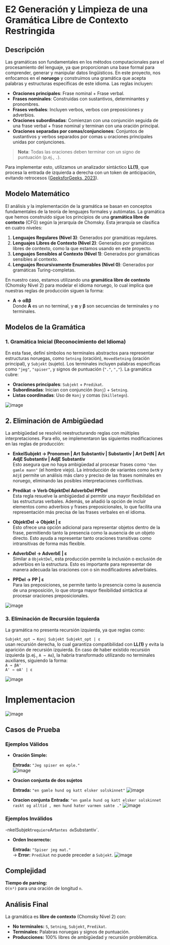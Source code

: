 # E2 Generación y Limpieza de una Gramática Libre de Contexto Restringida

## Descripción

Las gramáticas son fundamentales en los métodos computacionales para el procesamiento del lenguaje, ya que proporcionan una base formal para comprender, generar y manipular datos lingüísticos. En este proyecto, nos enfocamos en el **noruego** y construimos una gramática que acepta palabras y estructuras específicas de este idioma. Las reglas incluyen:

- **Oraciones principales**: Frase nominal + Frase verbal.
- **Frases nominales**: Construidas con sustantivos, determinantes y pronombres.
- **Frases verbales**: Incluyen verbos, verbos con preposiciones y adverbios.
- **Oraciones subordinadas**: Comienzan con una conjunción seguida de una frase verbal + frase nominal y terminan con una oración principal.
- **Oraciones separadas por comas/conjunciones**: Conjuntos de sustantivos y verbos separados por comas u oraciones principales unidas por conjunciones.

> **Nota**: Todas las oraciones deben terminar con un signo de puntuación (p.ej., `.`).

Para implementar esto, utilizamos un analizador sintáctico **LL(1)**, que procesa la entrada de izquierda a derecha con un token de anticipación, evitando retrocesos ([GeeksforGeeks, 2023](https://www.geeksforgeeks.org/)).


## Modelo Matemático

El análisis y la implementación de la gramática se basan en conceptos fundamentales de la teoría de lenguajes formales y autómatas. La gramática que hemos construido sigue los principios de una **gramática libre de contexto** (CFG) según la jerarquía de Chomsky. Esta jerarquía se clasifica en cuatro niveles:

1. **Lenguajes Regulares (Nivel 3)**: Generados por gramáticas regulares.
2. **Lenguajes Libres de Contexto (Nivel 2)**: Generados por gramáticas libres de contexto, como la que estamos usando en este proyecto.
3. **Lenguajes Sensibles al Contexto (Nivel 1)**: Generados por gramáticas sensibles al contexto.
4. **Lenguajes Recursivamente Enumerables (Nivel 0)**: Generados por gramáticas Turing-completas.

En nuestro caso, estamos utilizando una **gramática libre de contexto** (Chomsky Nivel 2) para modelar el idioma noruego, lo cual implica que nuestras reglas de producción siguen la forma:

- **A → αBβ**  
  Donde **A** es un no terminal, y **α** y **β** son secuencias de terminales y no terminales. 

## Modelos de la Gramática

### 1. Gramática Inicial (Reconocimiento del Idioma)

En esta fase, definí símbolos no terminales abstractos para representar estructuras noruegas, como `Setning` (oración), `HovedSetning` (oración principal), y `Subjekt` (sujeto). Los terminales incluyen palabras específicas como `"jeg"`, `"spiser"`, y signos de puntuación (`"."`, `","`). La gramática cubre:

- **Oraciones principales**: `Subjekt` + `Predikat`.
- **Subordinadas**: Inician con conjunción (`Konj`) + `Setning`.
- **Listas coordinadas**: Uso de `Konj` y comas (`Skilletegn`).

![image](https://github.com/user-attachments/assets/aef09a47-ffcd-4eba-800c-c3ea51f197fc)


## 2. Eliminación de Ambigüedad

La ambigüedad se resolvió reestructurando reglas con múltiples interpretaciones. Para ello, se implementaron las siguientes modificaciones en las reglas de producción:

- **EnkelSubjekt → Pronomen | Art Substantiv | Substantiv | Art DetN | Art AdjE Substantiv | AdjE Substantiv**  
  Esto asegura que no haya ambigüedad al procesar frases como `"den gamle mann"` (el hombre viejo). La introducción de variantes como `DetN` y `AdjE` permite un análisis más claro y preciso de las frases nominales en noruego, eliminando las posibles interpretaciones conflictivas.

- **Predikat → Verb ObjektDel AdverbDel PPDel**  
  Esta regla resuelve la ambigüedad al permitir una mayor flexibilidad en las estructuras verbales. Además, se añadió la opción de incluir elementos como adverbios y frases preposicionales, lo que facilita una representación más precisa de las frases verbales en el idioma.

- **ObjektDel → Objekt | ε**  
  Esto ofrece una opción adicional para representar objetos dentro de la frase, permitiendo tanto la presencia como la ausencia de un objeto directo. Esto ayuda a representar tanto oraciones transitivas como intransitivas de forma más flexible.

- **AdverbDel → AdverbE | ε**  
  Similar a `ObjektDel`, esta producción permite la inclusión o exclusión de adverbios en la estructura. Esto es importante para representar de manera adecuada las oraciones con o sin modificadores adverbiales.

- **PPDel → PP | ε**  
  Para las preposiciones, se permite tanto la presencia como la ausencia de una preposición, lo que otorga mayor flexibilidad sintáctica al procesar oraciones preposicionales.
  
![image](https://github.com/user-attachments/assets/6253321b-dd89-4e07-b0fe-c89f5e6521e9)



### 3. Eliminación de Recursión Izquierda

La gramática no presenta recursión izquierda, ya que reglas como:

`Subjekt_opt → Konj Subjekt Subjekt_opt | ε`  
usan recursión derecha, lo cual garantiza compatibilidad con **LL(1)** y evita la aparición de recursión izquierda. En caso de haber existido recursión izquierda (p.ej., `A → Aα`), la habría transformado utilizando no terminales auxiliares, siguiendo la forma:  
`A → βA'`  
`A' → αA' | ε`

![image](https://github.com/user-attachments/assets/dcd4d27c-7c57-4b5e-abf9-907140efb20d)


# Implementacion 
![image](https://github.com/user-attachments/assets/1878e736-3171-4267-b672-1efcf7507704)





## Casos de Prueba

### Ejemplos Válidos

- **Oración Simple:**

  **Entrada:** `"Jeg spiser en eple."`  
  ![image](https://github.com/user-attachments/assets/0f19e2d2-53cf-48bc-9da3-9aedd750220a)


- **Oracion conjunta de dos sujetos**

  **Entrada:** `"en gamle hund og katt elsker solskinnet"`
  ![image](https://github.com/user-attachments/assets/9cf78af6-b38f-4a7e-849f-c7c09946df91)

 - **Oracion conjunta**
   **Entrada:** `"en gamle hund og katt elsker solskinnet raskt og alltid , men hund hater varmen sakte ."`
   ![image](https://github.com/user-attachments/assets/59b1a2f4-d95b-44dc-aaad-240d8ee4f9ec)


### Ejemplos Inválidos

-nkelSubjekt` requiere `Art` antes de `Substantiv`.

- **Orden Incorrecto:**

  **Entrada:** `"Spiser jeg mat."`  
  → **Error:** `Predikat` no puede preceder a `Subjekt`.
  ![image](https://github.com/user-attachments/assets/917b7eac-f88c-47a7-93ac-675b0044fb9c)




## Complejidad

**Tiempo de parsing:**  
`O(n³)` para una oración de longitud `n`.

## Análisis Final

La gramática es **libre de contexto** (Chomsky Nivel 2) con:

- **No terminales:** `S`, `Setning`, `Subjekt`, `Predikat`.
- **Terminales:** Palabras noruegas y signos de puntuación.
- **Producciones:** 100% libres de ambigüedad y recursión problemática.



